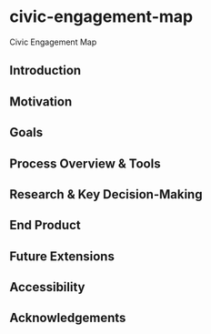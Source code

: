 # civic-engagement-map

Civic Engagement Map

## Introduction

## Motivation

## Goals

## Process Overview & Tools

## Research & Key Decision-Making

## End Product

## Future Extensions

## Accessibility

## Acknowledgements
